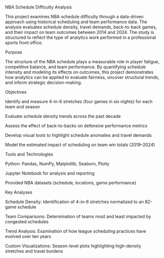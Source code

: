 NBA Schedule Difficulty Analysis

This project examines NBA schedule difficulty through a data-driven approach using historical scheduling and team performance data. The analysis evaluates schedule density, travel demands, back-to-back games, and their impact on team outcomes between 2014 and 2024. The study is structured to reflect the type of analytics work performed in a professional sports front office.

Purpose

The structure of the NBA schedule plays a measurable role in player fatigue, competitive balance, and team performance. By quantifying schedule intensity and modeling its effects on outcomes, this project demonstrates how analytics can be applied to evaluate fairness, uncover structural trends, and inform strategic decision-making.



Objectives

Identify and measure 4-in-6 stretches (four games in six nights) for each team and season

Evaluate schedule density trends across the past decade

Assess the effect of back-to-backs on defensive performance metrics

Develop visual tools to highlight schedule anomalies and travel demands

Model the estimated impact of scheduling on team win totals (2019–2024)



Tools and Technologies

Python: Pandas, NumPy, Matplotlib, Seaborn, Plotly

Jupyter Notebook for analysis and reporting

Provided NBA datasets (schedule, locations, game performance)



Key Analyses

Schedule Density: Identification of 4-in-6 stretches normalized to an 82-game schedule

Team Comparisons: Determination of teams most and least impacted by congested schedules

Trend Analysis: Examination of how league scheduling practices have evolved over ten years

Custom Visualizations: Season-level plots highlighting high-density stretches and travel burdens

